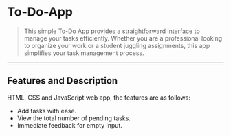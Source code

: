 # **To-Do-App**

 > This simple To-Do App provides a straightforward interface to manage your tasks efficiently. Whether you are a professional looking to organize your work or a student juggling assignments, this app simplifies your task management process.

---

## **Features and Description**

HTML, CSS and JavaScript web app, the features are as follows:

- Add tasks with ease.
- View the total number of pending tasks.
- Immediate feedback for empty input.

